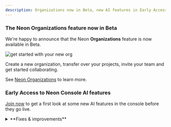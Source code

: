 ```yaml
---
description: Organizations now in Beta, new AI features in Early Access, and more 
---
```


### The Neon Organizations feature now in Beta

We're happy to announce that the Neon **Organizations** feature is now available in Beta.

![get started with your new org](/docs/manage/org_projects.png)

Create a new organization, transfer over your projects, invite your team and get started collaborating.

See [Neon Organizations](/docs/manage/organizations) to learn more.

### Early Access to Neon Console AI features

[Join now](https://console.neon.tech/app/settings/early-access) to get a first look at some new AI features in the console before they go live.

<details>
<summary>**Fixes & improvements**</summary>

- We added a **Protect** button to the branch **Overview** page to make it easier to enable branch protection. The [Protected Branches](/docs/guides/protected-branches) feature is available with the Neon [Scale](/docs/introduction/plans#scale) and [Business](/docs/introduction/plans#business) plans.
- [FF] We added a **Connect to GitHub** button to the **Projects** page in the Neon Console. Clicking this button launches the [Neon GitHub Integration](https://neon.tech/docs/guides/neon-github-integration), which lets you connect your Neon project to a corresponding GitHub repository.
- We now support self-serve account deletion should you need to remove your Neon account for any reason. See [Delete your account](/docs/manage/accounts#delete-your-account) for details.
- We've updated the Drizzle Studio version that powers the **Tables** page in the Neon Console. The new 0.0.17 version fixes an issue the incorrectly adjusted timestamps based on the user's local timezone. For additional improvements and fixes, please refer to the [Neon Drizzle Studio Integration Changelog](https://github.com/neondatabase/neon-drizzle-studio-changelog/blob/main/CHANGELOG.md).
- The **Created by** column on the **Branches** page in the Neon Console now displays the creation source for branches created via GitHub or the [Neon Vercel Integration](/docs/guides/vercel#add-the-neon-vercel-integration). Hovering over the creation source will trigger a pop-up that provides links to an associated preview, repository, or code branch, where applicable.

</details>
